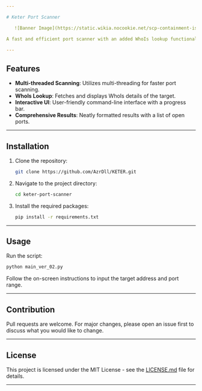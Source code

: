 ```yaml
---

# Keter Port Scanner

   ![Banner Image](https://static.wikia.nocookie.net/scp-containment-is-magic/images/f/fd/Scp_foundation_keter_symbol_warning_by_lycan_therapy-d4v0vp3.png)

A fast and efficient port scanner with an added WhoIs lookup functionality. Built with Python and multi-threading for concurrent port scanning.

---
```


## Features

- **Multi-threaded Scanning**: Utilizes multi-threading for faster port scanning.
- **WhoIs Lookup**: Fetches and displays WhoIs details of the target.
- **Interactive UI**: User-friendly command-line interface with a progress bar.
- **Comprehensive Results**: Neatly formatted results with a list of open ports.

---

## Installation

1. Clone the repository:

   ```bash
   git clone https://github.com/AzrDll/KETER.git
   ```

2. Navigate to the project directory:

   ```bash
   cd keter-port-scanner
   ```

3. Install the required packages:

   ```bash
   pip install -r requirements.txt
   ```

---

## Usage

Run the script:

```bash
python main_ver_02.py
```

Follow the on-screen instructions to input the target address and port range.

---

## Contribution

Pull requests are welcome. For major changes, please open an issue first to discuss what you would like to change.

---

## License

This project is licensed under the MIT License - see the [LICENSE.md](LICENSE.md) file for details.

---

